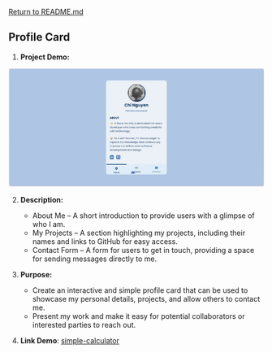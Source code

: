 [Return to README.md](https://github.com/nguyenthiyenchi/front-end-projects/blob/main/README.md)

## Profile Card
1. **Project Demo:**

![Profile Card](./resources/demo.gif)

2. **Description:** 
    - About Me – A short introduction to provide users with a glimpse of who I am.
    - My Projects – A section highlighting my projects, including their names and links to GitHub for easy access.
    - Contact Form – A form for users to get in touch, providing a space for sending messages directly to me.
    
3. **Purpose:** 
    - Create an interactive and simple profile card that can be used to showcase my personal details, projects, and allow others to contact me.
    - Present my work and make it easy for potential collaborators or interested parties to reach out.

4. **Link Demo**: [simple-calculator](https://chihiro-203.github.io/front-end-projects/10-prodile-card/)